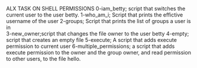 ALX TASK ON SHELL PERMISSIONS 
0-iam_betty; script that switches the current user to the user betty.
1-who_am_i; Script that prints the effictive username of the user 
2-groups; Script that prints the list of groups a user is in  
3-new_owner;script that changes the file owner to the user betty
4-empty; script that creates an empty file
5-execute; A script that adds execute permission to current user
6-multiple_permissions; a script that adds execute permission to the owner and the group owner, and read permission to other users, to the file hello.
